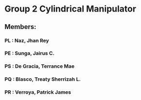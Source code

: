 # Group 2 Cylindrical Manipulator

## Members:

### PL : Naz, Jhan Rey
### PE : Sunga, Jairus C.
### PS : De Gracia, Terrance Mae
### PQ : Blasco, Treaty Sherrizah L.
### PR : Verroya, Patrick James
